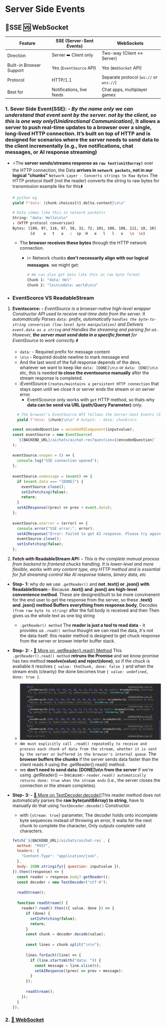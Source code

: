 # **Server Side Events**

## **🎯SSE 🆚 WebSocket**

| Feature                  | SSE (Server-Sent Events)  | WebSockets                              |
| ------------------------ | ------------------------- | --------------------------------------- |
| Direction                | Server ➡️ Client only     | Two-way (Client ↔️ Server)              |
| Built-in Browser Support | Yes (`EventSource` API)   | Yes (`WebSocket` API)                   |
| Protocol                 | HTTP/1.1                  | Separate protocol (`ws://` or `wss://`) |
| Best for                 | Notifications, live feeds | Chat apps, multiplayer games            |

### 1. **Sever Side Event(SSE): -** _By the name only we can understand that event sent by the server. not by the client, so this is one way only(Unidirectional Communication)_, It allows a server to push real-time updates to a browser over a single, long-lived HTTP connection. It’s built on top of HTTP and is designed for scenarios where the server needs to send data to the client incrementally (e.g., live notifications, chat messages, or AI response streaming)

- ⭐The **server sends/streams response as `raw text(unit8array)`** over the HTTP connection, the Data **arrives in `network packets`, not in our logical "chunks"** `Network Layer - Converts strings to Raw Bytes` The HTTP protocol itself (not the reader) converts the string to raw bytes for transmission example like for this⬇️

  ```py
  # python eg
  yield f"data: {chunk.choices[0].delta.content}\n\n"
  ```

  ```sh
  # Data comes like this in network packets⬇️
  String: "data: Hello\n\n"
  ↓ (HTTP protocol conversion)
  Bytes: [100, 97, 116, 97, 58, 32, 72, 101, 108, 108, 111, 10, 10]
          (d    a   t   a   :  sp  H   e   l   l   o   \n  \n)
  ```

  - The **browser receives these bytes** through the HTTP network connection.

    - ℹ️⭐ Network chunks **don't necessarily align with our logical messages**. we might get:

      ```sh
      # We can also get data like this in raw byte format
      Chunk 1: "data: Hel"
      Chunk 2: "lo\n\ndata: world\n\n"
      ```

- ### **EventScorce VS ReadableStream**

1. **Eventscorce: -** _EventSource is a browser-native high-level wrapper Constructor API used to receive real-time data from the server. It automatically Parses `data:` prefix, automatically `handles the byte-to-string conversion (low-level byte manipulation)` and Delivers `event.data as a string` and Handles the streaming and parsing for us .
   However, **the server must send data in a specific format** for EventSource to work correctly.⬇️_

   - `data:` - Required prefix for message content
   - `\n\n` - Required double newline to mark message end
   - And the last word of the full response depends of the devs, whatever we want to keep like `data: [DONE]\n\n` or `data: [END]\n\n` etc, this is needed **to close the eventsource manually** after the stream response is completed.
   - ℹ️EventSource `Creates/maintains a persistent HTTP connection` that stays open until we close it or server ends the stream or on server error.
     - EventScource only works with `get` HTTP method, so thats why **data can be send via URL (path/Query Parameter)** only.

   ```py
     # The browser's EventSource API follows the Server-Sent Events (SSE) specification, which defines these strict formatting rules: -⬇️
     yield f"data: {chunk}\n\n" # Output: - data: chunk\n\n
   ```

   ```js
   const encodedQuestion = encodeURIComponent(inputvalue);
   const eventSource = new EventSource(
     `${BACKEND_URL}/aichats/aichat-res?question=${encodedQuestion}`
   );

   eventSource.onopen = () => {
     console.log("SSE connection opened");
   };

   eventSource.onmessage = (event) => {
     if (event.data === "[DONE]") {
       eventSource.close();
       setIsFetching(false);
       return;
     }
     setAIResponse((prev) => prev + event.data);
   };

   eventSource.onerror = (error) => {
     console.error("SSE error:", error);
     setAIResponse("Error: Failed to get AI response. Please try again.");
     eventSource.close();
     setIsFetching(false);
   };
   ```

2. **Fetch with ReadableStream API: -** _This is the complete manual process from backend to frontend chucks handling. It is lower-level and more flexible, works with any content type, any HTTP method and is essential for full streaming control like AI response tokens, binary data, etc_

- **Step- 1:** why do we use `.getReader()` and **not .text() or .json() with ReadableStream**:- Because **.text() and .json() are high-level convenience method**. These are designed/built to be more convinenent for the end user to get the response from the server, so these **.text() and .json() method Buffers everything from response.body**, Decodes `(from raw byte to string)` after the full body is received and then Then gives us the whole text as one big string
  - `.getReader() method` The **reader is just a tool to read data** - it provides us `.read() method` thought we can read the data, it's not the data itself. this reader method is designed to get chuck response from the server or brower interfer buffer stack.
- **Step- 2: -** [🔗 More on .getReader().read() Method](https://developer.mozilla.org/en-US/docs/Web/API/ReadableStreamDefaultReader/read) This `.getReader().read() method` **retruns the Promise** and we know promise has two method **resolve(value) and reject(done)**, so if the chuck is avaliable it resolves `{ value: theChunk, done: false }` and when the stream ends (cleanly) the done becomes true `{ value: undefined, done: true }`.
  - ![read()-method-promise-structure](<./realTimeEvents-imgs/read()-method-promise-structure.png>)
  - `ℹ️We must explicitly call .read() repeatedly to receive and process each chunk of data from the stream, whether it is sent by the server or buffered in the browser's internal queue`. The **browser buffers the chunks** if the server sends data faster than the client reads it using the .getReader().read() method.
  - we **don’t need to send data: [DONE]\n\n from the server** if we're using .getReader() — because:- `reader.read() automatically returns done: true when the stream ends` (i.e., the server closes the connection or the stream completes).
- **Step- 3: -** [🔗 More on TextDecoder.decode()](https://developer.mozilla.org/en-US/docs/Web/API/TextDecoder/decode)This reader method does not automatically parses the **raw byte(unit8Array) to string**, have to manually do that using `TextDecoder.decode()` Constructor.

  - with `{stream: true}` parameter, The decoder holds onto incomplete byte sequences instead of throwing an error, It waits for the next chunk to complete the character, Only outputs complete valid characters.

  ```js
  fetch(`${BACKEND_URL}/aichats/aichat-res`, {
    method: "POST",
    headers: {
      "Content-Type": "application/json",
    },
    body: JSON.stringify({ question: inputvalue }),
  }).then((response) => {
    const reader = response.body?.getReader();
    const decoder = new TextDecoder("utf-8");

    readStream();

    function readStream() {
      reader?.read().then(({ value, done }) => {
        if (done) {
          setIsFetching(false);
          return;
        }
        const chunk = decoder.decode(value);

        const lines = chunk.split("\n\n");

        lines.forEach((line) => {
          if (line.startsWith("data: ")) {
            const message = line.slice(6);
            setAIResponse((prev) => prev + message);
          }
        });

        readStream();
      });
    }
  });
  ```

### **2. [🔗 WebSocket](./websocket.md)**
